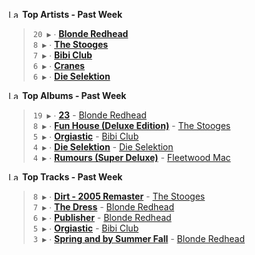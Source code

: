 <!--START_LASTFM_ARTISTS:{"period": "7day", "rows": 5}-->
<a href="https://last.fm" target="_blank"><img src="https://user-images.githubusercontent.com/17434202/215290617-e793598d-d7c9-428f-9975-156db1ba89cc.svg" alt="Last.fm Logo" width="18" height="13"/></a> **Top Artists - Past Week**

> `20 ▶️` ∙ **[Blonde Redhead](https://www.last.fm/music/Blonde+Redhead)**<br/>
> `8 ▶️` ∙ **[The Stooges](https://www.last.fm/music/The+Stooges)**<br/>
> `7 ▶️` ∙ **[Bibi Club](https://www.last.fm/music/Bibi+Club)**<br/>
> `6 ▶️` ∙ **[Cranes](https://www.last.fm/music/Cranes)**<br/>
> `6 ▶️` ∙ **[Die Selektion](https://www.last.fm/music/Die+Selektion)**<br/>
<!--END_LASTFM_ARTISTS-->

<!--START_LASTFM_ALBUMS:{"period": "7day", "rows": 5}-->
<a href="https://last.fm" target="_blank"><img src="https://user-images.githubusercontent.com/17434202/215290617-e793598d-d7c9-428f-9975-156db1ba89cc.svg" alt="Last.fm Logo" width="18" height="13"/></a> **Top Albums - Past Week**

> `19 ▶️` ∙ **[23](https://www.last.fm/music/Blonde+Redhead/23)** - [Blonde Redhead](https://www.last.fm/music/Blonde+Redhead)<br/>
> `8 ▶️` ∙ **[Fun House (Deluxe Edition)](https://www.last.fm/music/The+Stooges/Fun+House+(Deluxe+Edition))** - [The Stooges](https://www.last.fm/music/The+Stooges)<br/>
> `5 ▶️` ∙ **[Orgiastic](https://www.last.fm/music/Bibi+Club/Orgiastic)** - [Bibi Club](https://www.last.fm/music/Bibi+Club)<br/>
> `4 ▶️` ∙ **[Die Selektion](https://www.last.fm/music/Die+Selektion/Die+Selektion)** - [Die Selektion](https://www.last.fm/music/Die+Selektion)<br/>
> `4 ▶️` ∙ **[Rumours (Super Deluxe)](https://www.last.fm/music/Fleetwood+Mac/Rumours+(Super+Deluxe))** - [Fleetwood Mac](https://www.last.fm/music/Fleetwood+Mac)<br/>
<!--END_LASTFM_ALBUMS-->

<!--START_LASTFM_TRACKS:{"period": "7day", "rows": 5}-->
<a href="https://last.fm" target="_blank"><img src="https://user-images.githubusercontent.com/17434202/215290617-e793598d-d7c9-428f-9975-156db1ba89cc.svg" alt="Last.fm Logo" width="18" height="13"/></a> **Top Tracks - Past Week**

> `8 ▶️` ∙ **[Dirt - 2005 Remaster](https://www.last.fm/music/The+Stooges/_/Dirt+-+2005+Remaster)** - [The Stooges](https://www.last.fm/music/The+Stooges)<br/>
> `7 ▶️` ∙ **[The Dress](https://www.last.fm/music/Blonde+Redhead/_/The+Dress)** - [Blonde Redhead](https://www.last.fm/music/Blonde+Redhead)<br/>
> `6 ▶️` ∙ **[Publisher](https://www.last.fm/music/Blonde+Redhead/_/Publisher)** - [Blonde Redhead](https://www.last.fm/music/Blonde+Redhead)<br/>
> `5 ▶️` ∙ **[Orgiastic](https://www.last.fm/music/Bibi+Club/_/Orgiastic)** - [Bibi Club](https://www.last.fm/music/Bibi+Club)<br/>
> `3 ▶️` ∙ **[Spring and by Summer Fall](https://www.last.fm/music/Blonde+Redhead/_/Spring+and+by+Summer+Fall)** - [Blonde Redhead](https://www.last.fm/music/Blonde+Redhead)<br/>
<!--END_LASTFM_TRACKS-->
